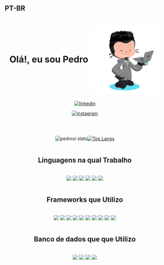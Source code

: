 ## **PT-BR**

<h1 style="border-bottom: none" align="center"> Olá!, eu sou <strong style="border-bottom: none">Pedro</strong> <img align="center" src="./octocat-1674769736411.png" width="220" ></h1>
<div   align="center">

[![linkedin](https://img.shields.io/badge/LinkedIn-0077B5?style=for-the-badge&logo=linkedin&logoColor=white) ](https://www.linkedin.com/in/pedrosi/) 

[![instagram](https://img.shields.io/badge/Instagram-E4405F?style=for-the-badge&logo=instagram&logoColor=white)](https://www.instagram.com/_pedro.si/)

</div>
<div align="center" >
</br></br>

![pedrosi stats](https://github-readme-stats.vercel.app/api?username=PedroSousa&show_icons=true&theme=transparent)[![Top Langs](https://github-readme-stats.vercel.app/api/top-langs/?username=PSousaDev )](https://github.com/anuraghazra/github-readme-stats)
</br></br>
<h2 align="center"><strong style="border-bottom: none">Linguagens na qual Trabalho</strong></h2></br>
<div style="display:inline-block">
<img align="center" src="https://img.shields.io/badge/css3-%231572B6.svg?style=for-the-badge&logo=css3&logoColor=white" width="60" height="">
<img align="center" src="https://img.shields.io/badge/markdown-%23000000.svg?style=for-the-badge&logo=markdown&logoColor=white"width="110" height="" >
<img align="center" src="https://img.shields.io/badge/Python-3776AB.svg?style=for-the-badge&logo=Python&logoColor=white"
width="80">
<img align="center" src="https://img.shields.io/badge/typescript-%23007ACC.svg?style=for-the-badge&logo=typescript&logoColor=white"
width="110" height="">
<img align="center" src="https://img.shields.io/badge/JavaScript-F7DF1E.svg?style=for-the-badge&logo=JavaScript&logoColor=black"
width="110" height="">
<img align="center" src="https://img.shields.io/badge/Git-E34F26?style=for-the-badge&logo=git&logoColor=white"
width="70" height="">
</br></br>
</div>

<h2 align="center"><strong style="border-bottom: none">Frameworks que Utilizo</strong></h2>
<div style="display:inline-block" align="center">
</br>
<img align="center" src="https://img.shields.io/badge/express.js-%23404d59.svg?style=for-the-badge&logo=express&logoColor=%2361DAFB">
<img align="center" src="https://img.shields.io/badge/react-%2320232a.svg?style=for-the-badge&logo=react&logoColor=%2361DAFB">
<img align="center" src="https://img.shields.io/badge/react_native-%2320232a.svg?style=for-the-badge&logo=react&logoColor=%2361DAFB">
<img align="center" src="https://img.shields.io/badge/styled--components-DB7093?style=for-the-badge&logo=styled-components&logoColor=white">
<img align="center" src="https://img.shields.io/badge/Next-black?style=for-the-badge&logo=next.js&logoColor=white">
<img align="center" src="https://img.shields.io/badge/NestJS-E0234E.svg?style=for-the-badge&logo=NestJS&logoColor=white">
<img align="center" src="https://img.shields.io/badge/node.js-6DA55F?style=for-the-badge&logo=node.js&logoColor=white">
<img align="center" src="https://img.shields.io/badge/vite-%23646CFF.svg?style=for-the-badge&logo=vite&logoColor=white">
<img align="center" src="https://img.shields.io/badge/Flask-000000?style=for-the-badge&logo=flask&logoColor=white">
<img align="center" src="https://img.shields.io/badge/Redux-593D88?style=for-the-badge&logo=redux&logoColor=white">
</br>
</br>
</div>

<h2 align="center"><strong style="border-bottom: none">Banco de dados que que Utilizo</strong></h2>
</br>
<div align="center" margin> 
<img align="center" src="https://img.shields.io/badge/MySQL-4479A1.svg?style=for-the-badge&logo=MySQL&logoColor=white"
width="80" height="">
<img align="center" src="https://img.shields.io/badge/MongoDB-47A248.svg?style=for-the-badge&logo=MongoDB&logoColor=white"
width="90" height="">
<img align="center" src="https://img.shields.io/badge/MariaDB-003545.svg?style=for-the-badge&logo=MariaDB&logoColor=white"
width="90" height="">
<img align="center" src="https://img.shields.io/badge/PostgreSQL-4169E1.svg?style=for-the-badge&logo=PostgreSQL&logoColor=white"
width="90" height="">
</div>



</div>

